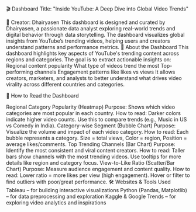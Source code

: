 🎬 Dashboard Title: "Inside YouTube: A Deep Dive into Global Video Trends"

👤 Creator: Dhairyasen This dashboard is designed and curated by Dhairyasen, a passionate data analyst exploring real-world trends and digital behavior through data storytelling. The dashboard visualizes global insights from YouTube’s trending videos, helping users and creators understand patterns and performance metrics. 📘 About the Dashboard This dashboard highlights key aspects of YouTube's trending content across regions and categories. The goal is to extract actionable insights on: Regional content popularity What type of videos trend the most Top-performing channels Engagement patterns like likes vs views It allows creators, marketers, and analysts to better understand what drives video virality across different countries and categories.

🧭 How to Read the Dashboard

Regional Category Popularity (Heatmap) Purpose: Shows which video categories are most popular in each country. How to read: Darker colors indicate higher video counts. Use this to compare trends (e.g., Music in US vs Comedy in India).
Category-wise Segment (Bubble Chart) Purpose: Visualize the volume and impact of each video category. How to read: Each bubble represents a category. Size = total views, Color = region, Position = average likes/comments.
Top Trending Channels (Bar Chart) Purpose: Identify the most consistent and viral content creators. How to read: Taller bars show channels with the most trending videos. Use tooltips for more details like region and category focus.
View-to-Like Ratio (Scatter/Bar Chart) Purpose: Measure audience engagement and content quality. How to read: Lower ratio = more likes per view (high engagement). Hover or filter to find outliers with poor/great performance.
🛠️ Websites & Tools Used Tableau – for building interactive visualizations Python (Pandas, Matplotlib) – for data preprocessing and exploration Kaggle & Google Trends – for exploring video analytics and inspirations
